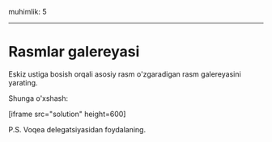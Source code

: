muhimlik: 5

---

# Rasmlar galereyasi

Eskiz ustiga bosish orqali asosiy rasm o'zgaradigan rasm galereyasini yarating.

Shunga o'xshash:

[iframe src="solution" height=600]

P.S. Voqea delegatsiyasidan foydalaning.
